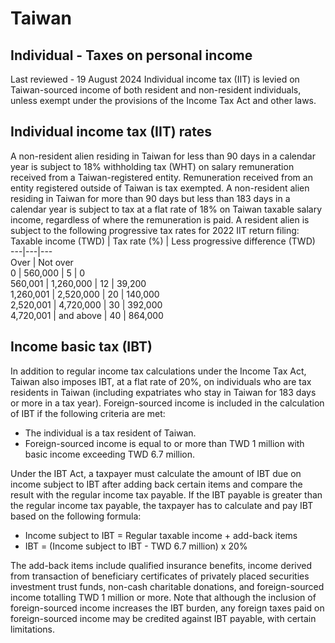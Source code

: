 # Taiwan
## Individual - Taxes on personal income
Last reviewed - 19 August 2024
Individual income tax (IIT) is levied on Taiwan-sourced income of both resident and non-resident individuals, unless exempt under the provisions of the Income Tax Act and other laws.
## Individual income tax (IIT) rates
A non-resident alien residing in Taiwan for less than 90 days in a calendar year is subject to 18% withholding tax (WHT) on salary remuneration received from a Taiwan-registered entity. Remuneration received from an entity registered outside of Taiwan is tax exempted.
A non-resident alien residing in Taiwan for more than 90 days but less than 183 days in a calendar year is subject to tax at a flat rate of 18% on Taiwan taxable salary income, regardless of where the remuneration is paid.
A resident alien is subject to the following progressive tax rates for 2022 IIT return filing:
Taxable income (TWD) | Tax rate (%) | Less progressive difference (TWD)  
---|---|---  
Over | Not over  
0 | 560,000 | 5 | 0  
560,001 | 1,260,000 | 12 | 39,200  
1,260,001 | 2,520,000 | 20 | 140,000  
2,520,001 | 4,720,000 | 30 | 392,000  
4,720,001 | and above | 40 | 864,000  
## Income basic tax (IBT)
In addition to regular income tax calculations under the Income Tax Act, Taiwan also imposes IBT, at a flat rate of 20%, on individuals who are tax residents in Taiwan (including expatriates who stay in Taiwan for 183 days or more in a tax year). Foreign-sourced income is included in the calculation of IBT if the following criteria are met:
  * The individual is a tax resident of Taiwan.
  * Foreign-sourced income is equal to or more than TWD 1 million with basic income exceeding TWD 6.7 million.


Under the IBT Act, a taxpayer must calculate the amount of IBT due on income subject to IBT after adding back certain items and compare the result with the regular income tax payable. If the IBT payable is greater than the regular income tax payable, the taxpayer has to calculate and pay IBT based on the following formula:
  * Income subject to IBT = Regular taxable income + add-back items
  * IBT = (Income subject to IBT - TWD 6.7 million) x 20%


The add-back items include qualified insurance benefits, income derived from transaction of beneficiary certificates of privately placed securities investment trust funds, non-cash charitable donations, and foreign-sourced income totalling TWD 1 million or more.
Note that although the inclusion of foreign-sourced income increases the IBT burden, any foreign taxes paid on foreign-sourced income may be credited against IBT payable, with certain limitations.
